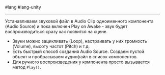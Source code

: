 #lang #lang-unity

---
Устанавливаем звуковой файл в Audio Clip одноименного компонента (Audio Source) и пока включен Play on Awake  - звук будет воспроизводиться сразу как появится на сцене.
- Звуки можно зацикливать (Loop), настраивать у них громкость (Volume), высоту частот (Pitch) и т.д.
- Есть быстрый способ создания Audio Source. Создаем пустой объект и пробрасываем аудиофайл в список компонентов.
- Для ручного воспроизведения у компонента просто вызывается метод `Play()`.
